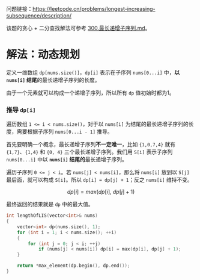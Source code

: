 问题链接：https://leetcode.cn/problems/longest-increasing-subsequence/description/

该题的贪心 + 二分查找解法可参考 [300.最长递增子序列.md](https://github.com/SakuraMayAi/LintCode/blob/main/Greedy%20Strategy/300.%20%E6%9C%80%E9%95%BF%E9%80%92%E5%A2%9E%E5%AD%90%E5%BA%8F%E5%88%97.md)。

# 解法：动态规划

定义一维数组 `dp[nums.size()]`，`dp[i]` 表示在子序列 `nums[0...i]` 中，**以 `nums[i]` 结尾**的最长递增子序列的长度。

由于一个元素就可以构成一个递增子序列，所以所有 `dp` 值初始时都为1。

### 推导 `dp[i]`

遍历数组 `1 <= i < nums.size()`，对于以 `nums[i]` 为结尾的最长递增子序列的长度，需要根据子序列 `nums[0...i - 1]` 推导。

首先要明确一个概念，最长递增子序列**不一定唯一**，比如 `{1,0,7,4}` 就有 `{1,7}`、`{1,4}` 和 `{0, 4}` 三个最长递增子序列。我们用 `S[i]` 表示子序列 `nums[0...i]` 中以 **`nums[i]` 结尾的**最长递增子序列。

遍历子序列 `0 <= j < i`。若 `nums[j] < nums[i]`，那么将 `nums[i]` 放到以 `S[j]` 最后面，就可以构成 `S[i]`。所以 `dp[i] = dp[j] + 1`；反之 `nums[i]` 维持不变。

$$dp[i] = max(dp[i],\ dp[j] + 1) $$

最终返回的结果就是 `dp` 中的最大值。

```cpp
int lengthOfLIS(vector<int>& nums)
{
    vector<int> dp(nums.size(), 1);
    for (int i = 1; i < nums.size(); ++i)
    {
        for (int j = 0; j < i; ++j)
            if (nums[j] < nums[i]) dp[i] = max(dp[i], dp[j] + 1);
    }

    return *max_element(dp.begin(), dp.end());
}
```
